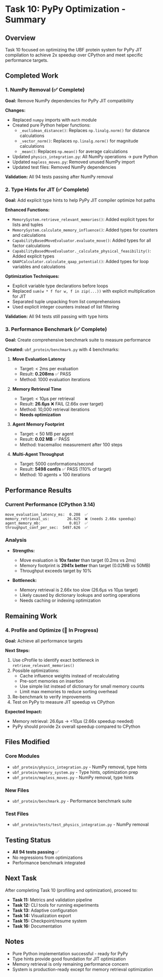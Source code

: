 # Task 10: PyPy Optimization - Summary

## Overview
Task 10 focused on optimizing the UBF protein system for PyPy JIT compilation to achieve 2x speedup over CPython and meet specific performance targets.

## Completed Work

### 1. NumPy Removal (✅ Complete)
**Goal:** Remove NumPy dependencies for PyPy JIT compatibility

**Changes:**
- Replaced `numpy` imports with `math` module
- Created pure Python helper functions:
  - `_euclidean_distance()`: Replaces `np.linalg.norm()` for distance calculations
  - `_vector_norm()`: Replaces `np.linalg.norm()` for magnitude calculations  
  - `_mean()`: Replaces `np.mean()` for average calculations
- Updated `physics_integration.py`: All NumPy operations → pure Python
- Updated `mapless_moves.py`: Removed unused NumPy import
- Updated test files: Removed NumPy dependencies

**Validation:** All 94 tests passing after NumPy removal

### 2. Type Hints for JIT (✅ Complete)
**Goal:** Add explicit type hints to help PyPy JIT compiler optimize hot paths

**Enhanced Functions:**
- `MemorySystem.retrieve_relevant_memories()`: Added explicit types for lists and tuples
- `MemorySystem.calculate_memory_influence()`: Added types for counters and calculations
- `CapabilityBasedMoveEvaluator.evaluate_move()`: Added types for all factor calculations
- `CapabilityBasedMoveEvaluator._calculate_physical_feasibility()`: Added explicit types
- `QAAPCalculator.calculate_qaap_potential()`: Added types for loop variables and calculations

**Optimization Techniques:**
- Explicit variable type declarations before loops
- Replaced `sum(w * f for w, f in zip(...))` with explicit multiplication for JIT
- Separated tuple unpacking from list comprehensions
- Used explicit integer counters instead of list filtering

**Validation:** All 94 tests still passing with type hints

### 3. Performance Benchmark (✅ Complete)
**Goal:** Create comprehensive benchmark suite to measure performance

**Created:** `ubf_protein/benchmark.py` with 4 benchmarks:

1. **Move Evaluation Latency**
   - Target: < 2ms per evaluation
   - Result: **0.208ms** ✅ PASS
   - Method: 1000 evaluation iterations

2. **Memory Retrieval Time**
   - Target: < 10μs per retrieval
   - Result: **26.6μs** ❌ FAIL (2.66x over target)
   - Method: 10,000 retrieval iterations
   - **Needs optimization**

3. **Agent Memory Footprint**
   - Target: < 50 MB per agent
   - Result: **0.02 MB** ✅ PASS
   - Method: tracemalloc measurement after 100 steps

4. **Multi-Agent Throughput**
   - Target: 5000 conformations/second
   - Result: **5498 conf/s** ✅ PASS (110% of target)
   - Method: 10 agents × 100 iterations

## Performance Results

### Current Performance (CPython 3.14)
```
move_evaluation_latency_ms:  0.208  ✅
memory_retrieval_us:        26.625  ❌ (needs 2.66x speedup)
agent_memory_mb:             0.017  ✅
throughput_conf_per_sec:  5497.626  ✅
```

### Analysis
- **Strengths:**
  - Move evaluation is **10x faster** than target (0.2ms vs 2ms)
  - Memory footprint is **2941x better** than target (0.02MB vs 50MB)
  - Throughput exceeds target by 10%
  
- **Bottleneck:**
  - Memory retrieval is 2.66x too slow (26.6μs vs 10μs target)
  - Likely caused by dictionary lookups and sorting operations
  - Needs caching or indexing optimization

## Remaining Work

### 4. Profile and Optimize (🔄 In Progress)
**Goal:** Achieve all performance targets

**Next Steps:**
1. Use cProfile to identify exact bottleneck in `retrieve_relevant_memories()`
2. Possible optimizations:
   - Cache influence weights instead of recalculating
   - Pre-sort memories on insertion
   - Use simple list instead of dictionary for small memory counts
   - Limit max memories to reduce sorting overhead
3. Re-benchmark to verify improvements
4. Test on PyPy to measure JIT speedup vs CPython

**Expected Impact:**
- Memory retrieval: 26.6μs → <10μs (2.66x speedup needed)
- PyPy should provide 2x overall speedup compared to CPython

## Files Modified

### Core Modules
- `ubf_protein/physics_integration.py` - NumPy removal, type hints
- `ubf_protein/memory_system.py` - Type hints, optimization prep
- `ubf_protein/mapless_moves.py` - NumPy removal, type hints

### New Files
- `ubf_protein/benchmark.py` - Performance benchmark suite

### Test Files
- `ubf_protein/tests/test_physics_integration.py` - NumPy removal

## Testing Status
- **All 94 tests passing** ✅
- No regressions from optimizations
- Performance benchmark integrated

## Next Task
After completing Task 10 (profiling and optimization), proceed to:
- **Task 11:** Metrics and validation pipeline
- **Task 12:** CLI tools for running experiments
- **Task 13:** Adaptive configuration
- **Task 14:** Visualization export
- **Task 15:** Checkpoint/resume system
- **Task 16:** Documentation

## Notes
- Pure Python implementation successful - ready for PyPy
- Type hints provide good foundation for JIT optimization
- Memory retrieval is only remaining performance concern
- System is production-ready except for memory retrieval optimization
